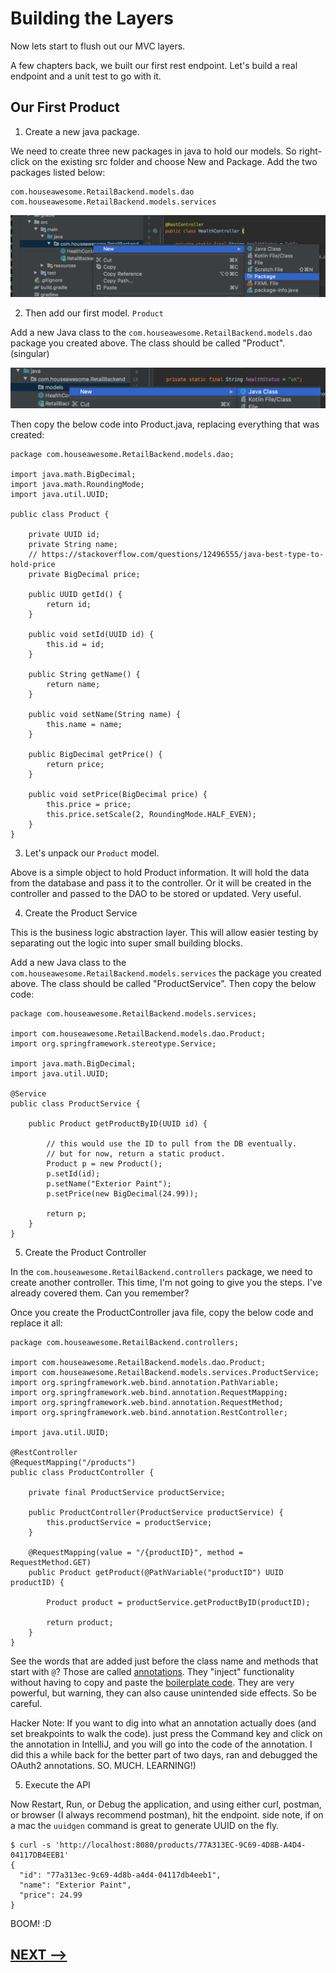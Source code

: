 # Building the Layers

Now lets start to flush out our MVC layers. 

A few chapters back, we built our first rest endpoint. Let's build a real endpoint and a unit test to go with it. 

## Our First Product

1. Create a new java package.  

We need to create three new packages in java to hold our models. So right-click on the existing src folder and choose New and Package.  Add the two packages listed below:

```
com.houseawesome.RetailBackend.models.dao
com.houseawesome.RetailBackend.models.services
```

![](13-adding-a-package.png)

2. Then add our first model. `Product`

Add a new Java class to the `com.houseawesome.RetailBackend.models.dao` package you created above. The class should be called "Product". (singular)

![](13-add-new-model.png)

Then copy the below code into Product.java, replacing everything that was created:

```
package com.houseawesome.RetailBackend.models.dao;

import java.math.BigDecimal;
import java.math.RoundingMode;
import java.util.UUID;

public class Product {

    private UUID id;
    private String name;
    // https://stackoverflow.com/questions/12496555/java-best-type-to-hold-price
    private BigDecimal price;

    public UUID getId() {
        return id;
    }

    public void setId(UUID id) {
        this.id = id;
    }

    public String getName() {
        return name;
    }

    public void setName(String name) {
        this.name = name;
    }

    public BigDecimal getPrice() {
        return price;
    }

    public void setPrice(BigDecimal price) {
        this.price = price;
        this.price.setScale(2, RoundingMode.HALF_EVEN);
    }
}
```

3. Let's unpack our `Product` model. 

Above is a simple object to hold Product information. It will hold the data from the database and pass it to the controller.  Or it will be created in the controller and passed to the DAO to be stored or updated. Very useful. 

4. Create the Product Service

This is the business logic abstraction layer. This will allow easier testing by separating out the logic into super small building blocks. 

Add a new Java class to the `com.houseawesome.RetailBackend.models.services` the package you created above. The class should be called "ProductService". Then copy the below code:

```
package com.houseawesome.RetailBackend.models.services;

import com.houseawesome.RetailBackend.models.dao.Product;
import org.springframework.stereotype.Service;

import java.math.BigDecimal;
import java.util.UUID;

@Service
public class ProductService {

    public Product getProductByID(UUID id) {

        // this would use the ID to pull from the DB eventually.
        // but for now, return a static product. 
        Product p = new Product();
        p.setId(id);
        p.setName("Exterior Paint");
        p.setPrice(new BigDecimal(24.99));

        return p;
    }
}
```


5. Create the Product Controller

In the `com.houseawesome.RetailBackend.controllers` package, we need to create another controller.  This time, I'm not going to give you the steps. I've already covered them. Can you remember?

Once you create the ProductController java file, copy the below code and replace it all:

```
package com.houseawesome.RetailBackend.controllers;

import com.houseawesome.RetailBackend.models.dao.Product;
import com.houseawesome.RetailBackend.models.services.ProductService;
import org.springframework.web.bind.annotation.PathVariable;
import org.springframework.web.bind.annotation.RequestMapping;
import org.springframework.web.bind.annotation.RequestMethod;
import org.springframework.web.bind.annotation.RestController;

import java.util.UUID;

@RestController
@RequestMapping("/products")
public class ProductController {

    private final ProductService productService;

    public ProductController(ProductService productService) {
        this.productService = productService;
    }

    @RequestMapping(value = "/{productID}", method = RequestMethod.GET)
    public Product getProduct(@PathVariable("productID") UUID productID) {

        Product product = productService.getProductByID(productID);

        return product;
    }
}
```

See the words that are added just before the class name and methods that start with `@`?  Those are called [annotations](https://en.wikipedia.org/wiki/Java_annotation). They "inject" functionality without having to copy and paste the [boilerplate code](https://en.wikipedia.org/wiki/Boilerplate_code).  They are very powerful, but warning, they can also cause unintended side effects.  So be careful.  

Hacker Note: If you want to dig into what an annotation actually does (and set breakpoints to walk the code). just press the Command key and click on the annotation in IntelliJ, and you will go into the code of the annotation.  I did this a while back for the better part of two days, ran and debugged the OAuth2 annotations. SO. MUCH. LEARNING!)

5. Execute the API

Now Restart, Run, or Debug the application, and using either curl, postman, or browser (I always recommend postman), hit the endpoint. side note, if on a mac the `uuidgen` command is great to generate UUID on the fly. 

```
$ curl -s 'http://localhost:8080/products/77A313EC-9C69-4D8B-A4D4-04117DB4EEB1'
{
  "id": "77a313ec-9c69-4d8b-a4d4-04117db4eeb1",
  "name": "Exterior Paint",
  "price": 24.99
}
```

BOOM! :D 

## [NEXT -->](14-unit-testing.md)
